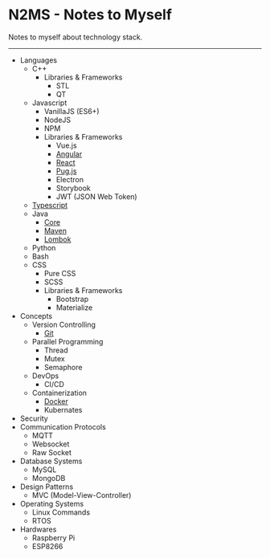 
# N2MS - Notes to Myself

Notes to myself about technology stack.

---

* Languages
  * C++
    * Libraries & Frameworks
      * STL
      * QT
  * Javascript
    * VanillaJS (ES6+)
    * NodeJS
    * NPM
    * Libraries & Frameworks
      * Vue.js
      * [Angular](Languages/Javascript/Libraries%20&%20Frameworks/Angular)
      * [React](Languages/Javascript/Libraries%20&%20Frameworks/React)
      * [Pug.js](Languages/Javascript/Libraries%20&%20Frameworks/Pug.js)
      * Electron
      * Storybook
      * JWT (JSON Web Token)
  * [Typescript](Languages/Typescript)
  * Java
    * [Core](Languages/Java/Core)
    * [Maven](Languages/Java/Maven)
    * [Lombok](Languages/Java/Lombok)
  * Python
  * Bash
  * CSS
    * Pure CSS
    * SCSS
    * Libraries & Frameworks
      * Bootstrap
      * Materialize
* Concepts
  * Version Controlling
    * [Git](Concepts/Version%20Controlling/Git)
  * Parallel Programming
    * Thread
    * Mutex
    * Semaphore
  * DevOps
    * CI/CD
  * Containerization
    * [Docker](Concepts/Containerization/Docker)
    * Kubernates
* Security
* Communication Protocols
  * MQTT
  * Websocket
  * Raw Socket
* Database Systems
  * MySQL
  * MongoDB
* Design Patterns
  * MVC (Model-View-Controller)
* Operating Systems
  * Linux Commands
  * RTOS
* Hardwares
  * Raspberry Pi
  * ESP8266
  
